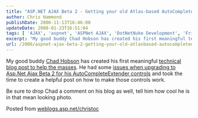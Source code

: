 ```yaml
---
title: "ASP.NET AJAX Beta 2 - Getting your old Atlas-based AutoCompleteExtender controls to work under Beta 2 using VB.Net by Chad Hobson"
author: Chris Hammond
publishDate: 2006-11-13T16:46:00
updateDate: 2008-01-23T16:51:04
tags: [ 'AJAX', 'aspnet', 'ASPNet AJAX', 'DotNetNuke Development', 'Friends', 'general Software Development' ]
excerpt: "My good buddy Chad Hobson has created his first meaningful technical blog post to help the masses. He had some issues when upgrading to Asp.Net Ajax Beta 2 for his AutoCompleteExtender controls and took the time to create a helpful post on how to make those controls work. Be sure to drop Chad a comment on his blog as well, tell him how cool he is in that mean looking photo. Posted from..."
url: /2006/aspnet-ajax-beta-2-getting-your-old-atlasbased-autocompleteextender-controls-to-work-under-beta-2-using-vbnet-by-chad-hobson  # Use the generated URL with year
---
```

<P>My good buddy <A title="Chad Hobson" href="https://www.chadhobson.com/" target=_blank mce_href="https://www.chadhobson.com/">Chad Hobson</A> has created his first meaningful <A title="AJAX.NET Beta 2 - Getting your old Atlas-based AutoCompleteExtender controls to work under Beta 2 using VB.Net by Chad Hobson" href="https://www.chadhobson.com/Articles/tabid/59/articleType/ArticleView/articleId/8/ASPNET-Ajax-Beta-2.aspx" target=_blank mce_href="https://www.chadhobson.com/Articles/tabid/59/articleType/ArticleView/articleId/8/ASPNET-Ajax-Beta-2.aspx">technical blog post to help the masses</A>. He had some <A href="https://www.chadhobson.com/Articles/tabid/59/articleType/ArticleView/articleId/8/ASPNET-Ajax-Beta-2.aspx" target=_blank mce_href="https://www.chadhobson.com/Articles/tabid/59/articleType/ArticleView/articleId/8/ASPNET-Ajax-Beta-2.aspx">issues when upgrading to Asp.Net Ajax Beta 2 for his AutoCompleteExtender controls</A> and took the time to create a helpful post on how to make those controls work.</P> <P>Be sure to drop Chad a comment on his blog as well, tell him how cool he is in that mean looking photo.</P> Posted from <A href="https://weblogs.asp.net/christoc/">weblogs.asp.net/christoc</a>
